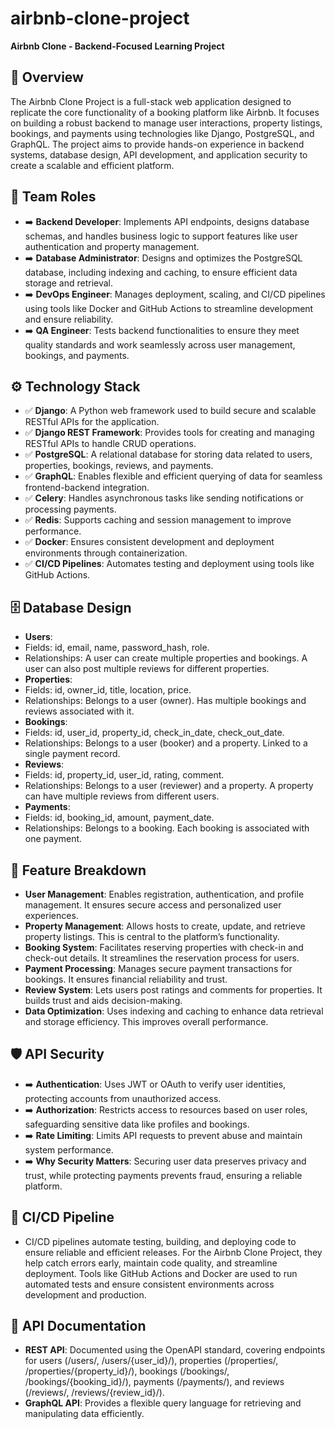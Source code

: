 # airbnb-clone-project
**Airbnb Clone - Backend-Focused Learning Project**

## 🚀 Overview 
The Airbnb Clone Project is a full-stack web application designed to replicate the core functionality of a booking platform like Airbnb. It focuses on building a robust backend to manage user interactions, property listings, bookings, and payments using technologies like Django, PostgreSQL, and GraphQL. The project aims to provide hands-on experience in backend systems, database design, API development, and application security to create a scalable and efficient platform.

## 👥 Team Roles
- ➡️ **Backend Developer**: Implements API endpoints, designs database schemas, and handles business logic to support features like user authentication and property management.
- ➡️ **Database Administrator**: Designs and optimizes the PostgreSQL database, including indexing and caching, to ensure efficient data storage and retrieval.
- ➡️ **DevOps Engineer**: Manages deployment, scaling, and CI/CD pipelines using tools like Docker and GitHub Actions to streamline development and ensure reliability. 
- ➡️ **QA Engineer**: Tests backend functionalities to ensure they meet quality standards and work seamlessly across user management, bookings, and payments.

## ⚙️ Technology Stack
- ✅ **Django**: A Python web framework used to build secure and scalable RESTful APIs for the application.
- ✅ **Django REST Framework**: Provides tools for creating and managing RESTful APIs to handle CRUD operations. 
- ✅ **PostgreSQL**: A relational database for storing data related to users, properties, bookings, reviews, and payments. 
- ✅ **GraphQL**: Enables flexible and efficient querying of data for seamless frontend-backend integration.
- ✅ **Celery**: Handles asynchronous tasks like sending notifications or processing payments.
- ✅ **Redis**: Supports caching and session management to improve performance. 
- ✅ **Docker**: Ensures consistent development and deployment environments through containerization.
- ✅ **CI/CD Pipelines**: Automates testing and deployment using tools like GitHub Actions.

 ## 🗄️ Database Design
- **Users**:
 - Fields: id, email, name, password_hash, role.
 - Relationships: A user can create multiple properties and bookings. A user can also post multiple reviews for different properties.
- **Properties**:
 - Fields: id, owner_id, title, location, price.
 - Relationships: Belongs to a user (owner). Has multiple bookings and reviews associated with it.
- **Bookings**:
 - Fields: id, user_id, property_id, check_in_date, check_out_date.
 - Relationships: Belongs to a user (booker) and a property. Linked to a single payment record.
- **Reviews**:
 - Fields: id, property_id, user_id, rating, comment.
 - Relationships: Belongs to a user (reviewer) and a property. A property can have multiple reviews from different users.
- **Payments**:
 - Fields: id, booking_id, amount, payment_date.
 - Relationships: Belongs to a booking. Each booking is associated with one payment.

## 🌟 Feature Breakdown
- **User Management**: Enables registration, authentication, and profile management. It ensures secure access and personalized user experiences.
- **Property Management**: Allows hosts to create, update, and retrieve property listings. This is central to the platform’s functionality.
- **Booking System**: Facilitates reserving properties with check-in and check-out details. It streamlines the reservation process for users.
- **Payment Processing**: Manages secure payment transactions for bookings. It ensures financial reliability and trust.
- **Review System**: Lets users post ratings and comments for properties. It builds trust and aids decision-making.
- **Data Optimization**: Uses indexing and caching to enhance data retrieval and storage efficiency. This improves overall performance.

## 🛡️ API Security
- ➡️ **Authentication**: Uses JWT or OAuth to verify user identities, protecting accounts from unauthorized access.
- ➡️ **Authorization**: Restricts access to resources based on user roles, safeguarding sensitive data like profiles and bookings.
- ➡️ **Rate Limiting**: Limits API requests to prevent abuse and maintain system performance.
- ➡️ **Why Security Matters**: Securing user data preserves privacy and trust, while protecting payments prevents fraud, ensuring a reliable platform.

## 🔄 CI/CD Pipeline
- CI/CD pipelines automate testing, building, and deploying code to ensure reliable and efficient releases. For the Airbnb Clone Project, they help catch errors early, maintain code quality, and streamline deployment. Tools like GitHub Actions and Docker are used to run automated tests and ensure consistent environments across development and production.

## 📜 API Documentation
- **REST API**: Documented using the OpenAPI standard, covering endpoints for users (/users/, /users/{user_id}/), properties (/properties/, /properties/{property_id}/), bookings (/bookings/, /bookings/{booking_id}/), payments (/payments/), and reviews (/reviews/, /reviews/{review_id}/).
- **GraphQL API**: Provides a flexible query language for retrieving and manipulating data efficiently.
